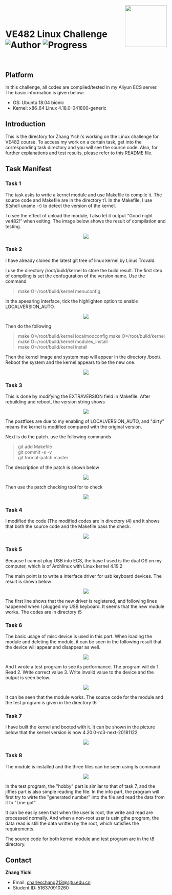 <img src="image/icon.jpg" align="right" height="130" width="130"/>  

# <br>VE482 Linux Challenge</br> ![Author](https://img.shields.io/badge/Author-Zhang%20Yichi-orange.svg) ![Progress](https://img.shields.io/badge/Progress-8%2F20-yellow.svg)<br></br>

## Platform  
In this challenge, all codes are compiled/tested in my Aliyun ECS server. The basic information is given below:
+ OS: Ubuntu 18.04 bionic
+ Kernel: x86_64 Linux 4.18.0-041800-generic  
## Introduction
This is the directory for Zhang Yichi's working on the Linux challenge for VE482 course. To access my work on a certain task, get into the corresponding task directory and you will see the source code. Also, for further explanations and test results, please refer to this README file.

## Task Manifest
### Task 1
The task asks to write a kernel module and use Makefile to compile it. The source code and Makefile are in the directory t1. In the Makefile, I use $(shell uname -r) to detect the version of the kernel.

To see the effect of unload the module, I also let it output "Good night ve482!" when exiting. The image below shows the result of compilation and testing.

<p style="text-align:center"><img src="image/t01_1.png" /></p>  

### Task 2  
I have already cloned the latest git tree of linux kernel by Linus Trovald. 

I use the directory /root/build/kernel to store the build result. The first step of compiling is set the confuguration of the version name. Use the command   

> make O=/root/build/kernel menuconfig

In the apeearing interface, tick the highlighten option to enable LOCALVERSION_AUTO.  

<p style="text-align:center"><img src="image/t02_1.png" /></p>

Then do the following

> make O=/root/build/kernel localmodconfig
> make O=/root/build/kernel  
> make O=/root/build/kernel modules_install   
> make O=/root/build/kernel install  

Then the kernel image and system map will appear in the directory /boot/. Reboot the system and the kernel appears to be the new one.

<p style="text-align:center"><img src="image/t02_2.png" /></p>

### Task 3
This is done by modifying the EXTRAVERSION field in Makefile. After rebuilding and reboot, the version string shows 

<p style="text-align:center"><img src="image/t03_1.png" /></p> 

The postfixes are due to my enabling of LOCALVERSION_AUTO, and "dirty" means the kernel is modified compared with the original version.

Next is do the patch. use the following commands  

> git add Makefile  
> git commit -s -v  
> git format-patch master  

The description of the patch is shown below  

<p style="text-align:center"><img src="image/t03_2.png" /></p>   

Then use the patch checking tool for to check 

<p style="text-align:center"><img src="image/t03_3.png" /></p> 

### Task 4  

I modified the code (The modified codes are in directory t4) and it shows that both the source code and the Makefile pass the check.

<p style="text-align:center"><img src="image/t04_1.png" /></p> 

### Task 5

Because I cannot plug USB into ECS, the base I used is the dual OS on my computer, which is of Archlinux with Linux kernel 4.19.2

The main point is to write a interface driver for usb keyboard devices. The result is shown below

<p style="text-align:center"><img src="image/t05_1.png" /></p> 

The first line shows that the new driver is registered, and following lines happened when I plugged my USB keyboard. It seems that the new module works. The codes are in directory t5

### Task 6  

The basic usage of misc device is used in this part. When loading the module and deleting the module, it can be seen in the following result that the device will appear and disappear as well.  

<p style="text-align:center"><img src="image/t06_1.png" /></p> 

And I wrote a test program to see its performance. The program will do 1. Read 2. Write correct value 3. Write invalid value to the device and the output is seen below.

<p style="text-align:center"><img src="image/t06_2.png" /></p> 

It can be seen that the module works. The source code for the module and the test program is given in the directory t6

### Task 7

I have built the kernel and booted with it. It can be shown in the picture below that the kernel version is now 4.20.0-rc3-next-20181122

<p style="text-align:center"><img src="image/t07_1.png" /></p> 

### Task 8

The module is installed and the three files can be seen using ls command 

<p style="text-align:center"><img src="image/t08_1.png" /></p> 

In the test program, the "hobby" part is similar to that of task 7, and the jiffies part is also simple reading the file. In the info part, the program will first try to wirte the "generated number" into the file and read the data from it to "Line got". 

It can be easily seen that when the user is root, the write and read are processed normally. And when a non-root user is usin gthe program, the data read is still the data written by the root, which satisfies the requirements.

The source code for both kernel module and test program are in the t8 directory.

## Contact 
**Zhang Yichi**  

+ Email: [charleschang213@sjtu.edu.cn](mailto:charleschang213@sjtu.edu.cn)
+ Student ID: 516370910260
